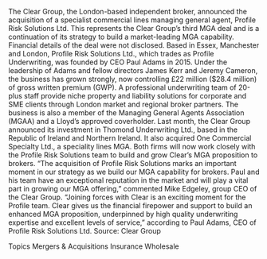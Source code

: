 The Clear Group, the London-based independent broker, announced the acquisition of a specialist commercial lines managing general agent, Profile Risk Solutions Ltd.
This represents the Clear Group’s third MGA deal and is a continuation of its strategy to build a market-leading MGA capability. Financial details of the deal were not disclosed.
Based in Essex, Manchester and London, Profile Risk Solutions Ltd., which trades as Profile Underwriting, was founded by CEO Paul Adams in 2015. Under the leadership of Adams and fellow directors James Kerr and Jeremy Cameron, the business has grown strongly, now controlling £22 million ($28.4 million) of gross written premium (GWP).
A professional underwriting team of 20-plus staff provide niche property and liability solutions for corporate and SME clients through London market and regional broker partners. The business is also a member of the Managing General Agents Association (MGAA) and a Lloyd’s approved coverholder.
Last month, the Clear Group announced its investment in Thomond Underwriting Ltd., based in the Republic of Ireland and Northern Ireland. It also acquired One Commercial Specialty Ltd., a speciality lines MGA. Both firms will now work closely with the Profile Risk Solutions team to build and grow Clear’s MGA proposition to brokers.
“The acquisition of Profile Risk Solutions marks an important moment in our strategy as we build our MGA capability for brokers. Paul and his team have an exceptional reputation in the market and will play a vital part in growing our MGA offering,” commented Mike Edgeley, group CEO of the Clear Group.
“Joining forces with Clear is an exciting moment for the Profile team. Clear gives us the financial firepower and support to build an enhanced MGA proposition, underpinned by high quality underwriting expertise and excellent levels of service,” according to Paul Adams, CEO of Profile Risk Solutions Ltd.
Source: Clear Group

Topics
Mergers & Acquisitions
Insurance Wholesale
